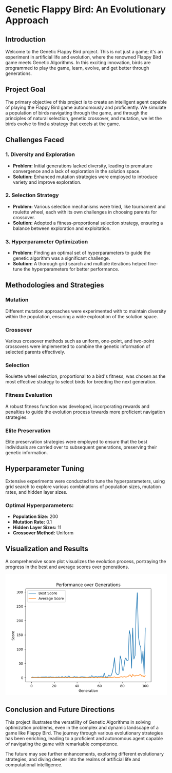 # Genetic Flappy Bird: An Evolutionary Approach

## Introduction

Welcome to the Genetic Flappy Bird project. This is not just a game; it's an experiment in artificial life and evolution, where the renowned Flappy Bird game meets Genetic Algorithms. In this exciting innovation, birds are programmed to play the game, learn, evolve, and get better through generations.

## Project Goal

The primary objective of this project is to create an intelligent agent capable of playing the Flappy Bird game autonomously and proficiently. We simulate a population of birds navigating through the game, and through the principles of natural selection, genetic crossover, and mutation, we let the birds evolve to find a strategy that excels at the game.

## Challenges Faced

### 1. **Diversity and Exploration**

   - **Problem:** Initial generations lacked diversity, leading to premature convergence and a lack of exploration in the solution space.
   - **Solution:** Enhanced mutation strategies were employed to introduce variety and improve exploration.

### 2. **Selection Strategy**

   - **Problem:** Various selection mechanisms were tried, like tournament and roulette wheel, each with its own challenges in choosing parents for crossover.
   - **Solution:** Adopted a fitness-proportional selection strategy, ensuring a balance between exploration and exploitation.

### 3. **Hyperparameter Optimization**

   - **Problem:** Finding an optimal set of hyperparameters to guide the genetic algorithm was a significant challenge.
   - **Solution:** A thorough grid search and multiple iterations helped fine-tune the hyperparameters for better performance.

## Methodologies and Strategies

### **Mutation**

Different mutation approaches were experimented with to maintain diversity within the population, ensuring a wide exploration of the solution space.

### **Crossover**

Various crossover methods such as uniform, one-point, and two-point crossovers were implemented to combine the genetic information of selected parents effectively.

### **Selection**

Roulette wheel selection, proportional to a bird's fitness, was chosen as the most effective strategy to select birds for breeding the next generation.

### **Fitness Evaluation**

A robust fitness function was developed, incorporating rewards and penalties to guide the evolution process towards more proficient navigation strategies.

### **Elite Preservation**

Elite preservation strategies were employed to ensure that the best individuals are carried over to subsequent generations, preserving their genetic information.

## Hyperparameter Tuning

Extensive experiments were conducted to tune the hyperparameters, using grid search to explore various combinations of population sizes, mutation rates, and hidden layer sizes.

### Optimal Hyperparameters:
- **Population Size:** 200
- **Mutation Rate:** 0.1
- **Hidden Layer Sizes:** 11
- **Crossover Method:** Uniform

## Visualization and Results

A comprehensive score plot visualizes the evolution process, portraying the progress in the best and average scores over generations.

![Score Plot](./scores.png)

## Conclusion and Future Directions

This project illustrates the versatility of Genetic Algorithms in solving optimization problems, even in the complex and dynamic landscape of a game like Flappy Bird. The journey through various evolutionary strategies has been enriching, leading to a proficient and autonomous agent capable of navigating the game with remarkable competence.

The future may see further enhancements, exploring different evolutionary strategies, and diving deeper into the realms of artificial life and computational intelligence.

